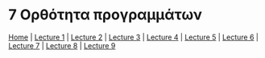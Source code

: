 # 7 Ορθότητα προγραμμάτων

[Home](../README.md) | [Lecture 1](lecture_01.md) | [Lecture 2](lecture_02.md) | [Lecture 3](lecture_03.md) | [Lecture 4](lecture_04.md) | [Lecture 5](lecture_05.md) | [Lecture 6](lecture_06.md) | [Lecture 7](lecture_07.md) | [Lecture 8](lecture_08.md) | [Lecture 9](lecture_09.md)

